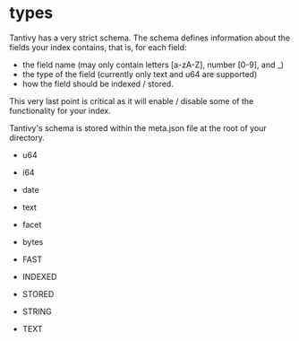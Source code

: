 # types

Tantivy has a very strict schema. The schema defines information about the fields your index contains, that is, for each field:

* the field name (may only contain letters [a-zA-Z], number [0-9], and _)
* the type of the field (currently only text and u64 are supported)
* how the field should be indexed / stored.

This very last point is critical as it will enable / disable some of the functionality for your index.

Tantivy's schema is stored within the meta.json file at the root of your directory.

* u64
* i64
* date
* text
* facet
* bytes


* FAST
* INDEXED
* STORED
* STRING
* TEXT